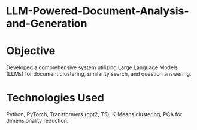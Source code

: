 # LLM-Powered-Document-Analysis-and-Generation

# Objective 
Developed a comprehensive system utilizing Large Language Models (LLMs) for document clustering, similarity search, and question answering.

# Technologies Used 
Python, PyTorch, Transformers (gpt2, T5), K-Means clustering, PCA for dimensionality reduction.




